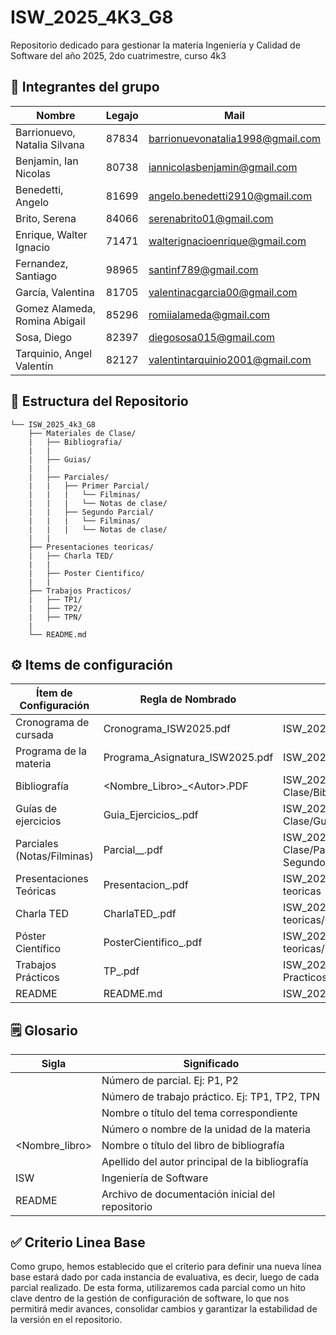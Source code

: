 # ISW_2025_4K3_G8
Repositorio dedicado para gestionar la materia Ingeniería y Calidad de Software del año 2025, 2do cuatrimestre, curso 4k3

## 👥 Integrantes del grupo
| Nombre | Legajo | Mail
| ------------ | ------------ | ------------ |  
| Barrionuevo, Natalia Silvana | 87834 | barrionuevonatalia1998@gmail.com |
| Benjamin, Ian Nicolas | 80738 | iannicolasbenjamin@gmail.com |
| Benedetti, Angelo | 81699 | angelo.benedetti2910@gmail.com |
| Brito, Serena | 84066 | serenabrito01@gmail.com |
| Enrique, Walter Ignacio | 71471 | walterignacioenrique@gmail.com |
| Fernandez, Santiago | 98965 | santinf789@gmail.com |
| García, Valentina | 81705 | valentinacgarcia00@gmail.com |
| Gomez Alameda, Romina Abigail | 85296 | romiialameda@gmail.com |
| Sosa, Diego | 82397 | diegososa015@gmail.com |
| Tarquinio, Angel Valentín | 82127 | valentintarquinio2001@gmail.com |

## 📝 Estructura del Repositorio
```
└── ISW_2025_4k3_G8
    ├── Materiales de Clase/                                                 
    |   ├── Bibliografia/
    |   |                                                       
    |   ├── Guias/                                                  
    |   |
    |   ├── Parciales/
    |   |   ├── Primer Parcial/
    |   |   |   └── Filminas/
    |   |   |   └── Notas de clase/
    |   |   ├── Segundo Parcial/
    |   |   |   └── Filminas/
    |   |   |   └── Notas de clase/
    |   |
    ├── Presentaciones teoricas/
    |   ├── Charla TED/
    |   |
    |   ├── Poster Cientifico/
    |   |
    ├── Trabajos Practicos/
    |   ├── TP1/
    |   ├── TP2/
    |   ├── TPN/
    |
    └── README.md
```
## ⚙ Items de configuración
| Ítem de Configuración      | Regla de Nombrado                 | Ubicación Física                                                                  |
| -------------------------- | --------------------------------- | --------------------------------------------------------------------------------- |
| Cronograma de cursada      | Cronograma\_ISW2025.pdf           | ISW\_2025\_4k3\_G8/                                                               |
| Programa de la materia     | Programa\_Asignatura\_ISW2025.pdf | ISW\_2025\_4k3\_G8/                                                               |
| Bibliografía               | &lt;Nombre_Libro&gt;_&lt;Autor&gt;.PDF         | ISW\_2025\_4k3\_G8/Materiales de Clase/Bibliografia                               |
| Guías de ejercicios        | Guia\_Ejercicios\_<Unidad>.pdf    | ISW\_2025\_4k3\_G8/Materiales de Clase/Guias                                      |
| Parciales (Notas/Filminas) | Parcial\_<Px>\_<Tema>.pdf         | ISW\_2025\_4k3\_G8/Materiales de Clase/Parciales/Primer Parcial ó Segundo Parcial |
| Presentaciones Teóricas    | Presentacion\_<Tema>.pdf          | ISW\_2025\_4k3\_G8/Presentaciones teoricas                                        |
| Charla TED                 | CharlaTED\_<Tema>.pdf             | ISW\_2025\_4k3\_G8/Presentaciones teoricas/Charla TED                             |
| Póster Científico          | PosterCientifico\_<Tema>.pdf      | ISW\_2025\_4k3\_G8/Presentaciones teoricas/Poster Cientifico                      |
| Trabajos Prácticos         | TP<x>\_<Tema>.pdf                 | ISW\_2025\_4k3\_G8/Trabajos Practicos/TPx                                         |
| README                     | README.md                         | ISW\_2025\_4k3\_G8/                                                               |

## 🗒️ Glosario
| Sigla               | Significado                                      |
| ------------------- | ------------------------------------------------ |
| <Px>                | Número de parcial. Ej: P1, P2                    |
| <TPx>               | Número de trabajo práctico. Ej: TP1, TP2, TPN    |
| <Tema>              | Nombre o título del tema correspondiente         |
| <Unidad>            | Número o nombre de la unidad de la materia       |
| \<Nombre\_libro>    | Nombre o título del libro de bibliografía        |
| <Autor>             | Apellido del autor principal de la bibliografía  |
| ISW                 | Ingeniería de Software                           |
| README              | Archivo de documentación inicial del repositorio |


## ✅ Criterio Linea Base
Como grupo, hemos establecido que el criterio para definir una nueva línea base estará dado por cada instancia de evaluativa, es decir, luego de cada parcial realizado. De esta forma, utilizaremos cada parcial como un hito clave dentro de la gestión de configuración de software, lo que nos permitirá medir avances, consolidar cambios y garantizar la estabilidad de la versión en el repositorio.

